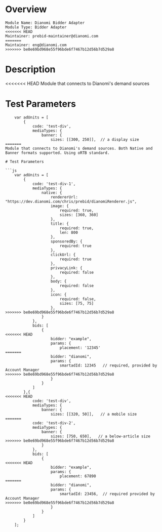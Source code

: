 # Overview

```
Module Name: Dianomi Bidder Adapter
Module Type: Bidder Adapter
<<<<<<< HEAD
Maintainer: prebid-maintainer@dianomi.com
=======
Maintainer: eng@dianomi.com
>>>>>>> be0e69bd968e55f96bde6f7467b12d56b7d529a8
```

# Description

<<<<<<< HEAD
Module that connects to Dianomi's demand sources

# Test Parameters
```
    var adUnits = [
        {
            code: 'test-div',
            mediaTypes: {
                banner: {
                    sizes: [[300, 250]],  // a display size
=======
Module that connects to Dianomi's demand sources. Both Native and Banner formats supported. Using oRTB standard.

# Test Parameters

```js
    var adUnits = [
        {
            code: 'test-div-1',
            mediaTypes: {
                native: {
                    rendererUrl: "https://dev.dianomi.com/chris/prebid/dianomiRenderer.js",
                    image: {
                        required: true,
                        sizes: [360, 360]
                    },
                    title: {
                        required: true,
                        len: 800
                    },
                    sponsoredBy: {
                        required: true
                    },
                    clickUrl: {
                        required: true
                    },
                    privacyLink: {
                        required: false
                    },
                    body: {
                        required: false
                    },
                    icon: {
                        required: false,
                        sizes: [75, 75]
                    },
>>>>>>> be0e69bd968e55f96bde6f7467b12d56b7d529a8
                }
            },
            bids: [
                {
<<<<<<< HEAD
                    bidder: "example",
                    params: {
                        placement: '12345'
=======
                    bidder: "dianomi",
                    params: {
                        smartadId: 12345   // required, provided by Account Manager
>>>>>>> be0e69bd968e55f96bde6f7467b12d56b7d529a8
                    }
                }
            ]
        },{
<<<<<<< HEAD
            code: 'test-div',
            mediaTypes: {
                banner: {
                    sizes: [[320, 50]],   // a mobile size
=======
            code: 'test-div-2',
            mediaTypes: {
                banner: {
                    sizes: [750, 650],   // a below-article size
>>>>>>> be0e69bd968e55f96bde6f7467b12d56b7d529a8
                }
            },
            bids: [
                {
<<<<<<< HEAD
                    bidder: "example",
                    params: {
                        placement: 67890
=======
                    bidder: "dianomi",
                    params: {
                        smartadId: 23456,  // required provided by Account Manager
>>>>>>> be0e69bd968e55f96bde6f7467b12d56b7d529a8
                    }
                }
            ]
        }
    ];
```